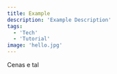 ```yaml
---
title: Example
description: 'Example Description'
tags:
  - 'Tech'
  - 'Tutorial'
image: 'hello.jpg'
---
```


Cenas e tal

